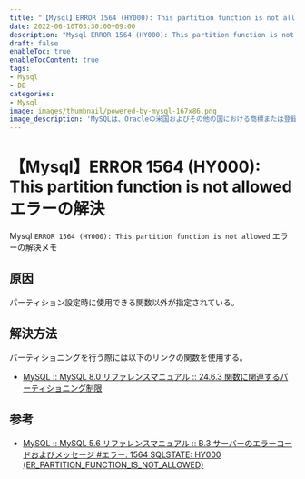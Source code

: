 ```yaml
---
title: "【Mysql】ERROR 1564 (HY000): This partition function is not allowed エラーの解決"
date: 2022-06-10T03:30:00+09:00
description: "Mysql ERROR 1564 (HY000): This partition function is not allowed エラーの解決メモ"
draft: false
enableToc: true
enableTocContent: true
tags: 
- Mysql
- DB
categories: 
- Mysql
image: images/thumbnail/powered-by-mysql-167x86.png
image_description: 'MySQLは、Oracleの米国およびその他の国における商標または登録商標です。'
---
```


# 【Mysql】ERROR 1564 (HY000): This partition function is not allowed エラーの解決
Mysql `ERROR 1564 (HY000): This partition function is not allowed` エラーの解決メモ

## 原因
パーティション設定時に使用できる関数以外が指定されている。

## 解決方法
パーティショニングを行う際には以下のリンクの関数を使用する。
* <a href="https://dev.mysql.com/doc/refman/8.0/ja/partitioning-limitations-functions.html" target="_blank" rel="nofollow noopener">MySQL :: MySQL 8.0 リファレンスマニュアル :: 24.6.3 関数に関連するパーティショニング制限</a>

## 参考
* <a href="https://dev.mysql.com/doc/refman/5.6/ja/error-messages-server.html#error_er_partition_function_is_not_allowed" target="_blank" rel="nofollow noopener">MySQL :: MySQL 5.6 リファレンスマニュアル :: B.3 サーバーのエラーコードおよびメッセージ #エラー: 1564 SQLSTATE: HY000 (ER_PARTITION_FUNCTION_IS_NOT_ALLOWED)</a>